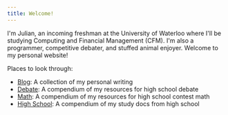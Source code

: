 ```yaml
---
title: Welcome!
---
```

I'm Julian, an incoming freshman at the University of Waterloo where I'll be studying Computing and Financial Management (CFM). I'm also a programmer, competitive debater, and stuffed animal enjoyer. Welcome to my personal website!

Places to look through:
- [Blog](https://zhaju.github.io/blog): A collection of my personal writing
- [Debate](https://zhaju.github.io/debate): A compendium of my resources for high school debate
- [Math](https://zhaju.github.io/math): A compendium of my resources for high school contest math
- [High School](https://zhaju.github.io/high-school): A compendium of my study docs from high school